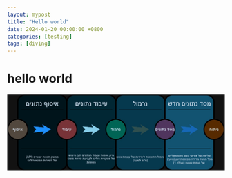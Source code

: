```yaml
---
layout: mypost
title: "Hello world"
date: 2024-01-20 00:00:00 +0800
categories: [testing]
tags: [diving]     
---
```



# hello world
![cheese pizza](/images/figure1.jpg)
